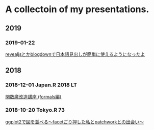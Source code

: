 # A collectoin of my presentations.

## 2019

### 2019-01-22

[revealjsとかblogdownで日本語見出しが簡単に使えるようになったよ](https://presentation.atusy.net/20190122-revealjs-loves-japanese/)

## 2018

### 2018-12-01 Japan.R 2018 LT

[関数魔改造講座 (formals編)](https://atusy.github.io/presentation/japanr2018/20181201-japanr2018-formals-for-blackmagicians/)

### 2018-10-20 Tokyo.R 73

[ggplot2で図を並べる〜facetごり押した私とpatchworkとの出会い〜](https://presentation.atusy.net/20181020-tokyor073-multi-ggplot2/)
